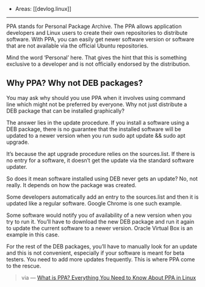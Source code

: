 
- Areas: [[devlog.linux]]

---

PPA stands for Personal Package Archive. The PPA allows application developers and Linux users to create their own repositories to distribute software. With PPA, you can easily get newer software version or software that are not available via the official Ubuntu repositories.

Mind the word ‘Personal’ here. That gives the hint that this is something exclusive to a developer and is not officially endorsed by the distribution.

## Why PPA? Why not DEB packages?

You may ask why should you use PPA when it involves using command line which might not be preferred by everyone. Why not just distribute a DEB package that can be installed graphically?

The answer lies in the update procedure. If you install a software using a DEB package, there is no guarantee that the installed software will be updated to a newer version when you run sudo apt update && sudo apt upgrade.

It’s because the apt upgrade procedure relies on the sources.list. If there is no entry for a software, it doesn’t get the update via the standard software updater.

So does it mean software installed using DEB never gets an update? No, not really. It depends on how the package was created.

Some developers automatically add an entry to the sources.list and then it is updated like a regular software. Google Chrome is one such example.

Some software would notify you of availability of a new version when you try to run it. You’ll have to download the new DEB package and run it again to update the current software to a newer version. Oracle Virtual Box is an example in this case.

For the rest of the DEB packages, you’ll have to manually look for an update and this is not convenient, especially if your software is meant for beta testers. You need to add more updates frequently. This is where PPA come to the rescue.

> via — [What is PPA? Everything You Need to Know About PPA in Linux](https://itsfoss.com/ppa-guide/)
